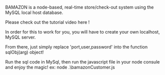 BAMAZON is a node-based, real-time store/check-out system using the MySQL local host database.

Please check out the tutorial video here !

In order for this to work for you, you will have to create your own localhost, MySQL server.

From there, just simply replace 'port,user,password'  into the function sqlObj(arg) object!

Run the sql code in MySql, then run the javascript file in your node consule and enjoy the magic!
ex: node .\bamazonCustomer.js

